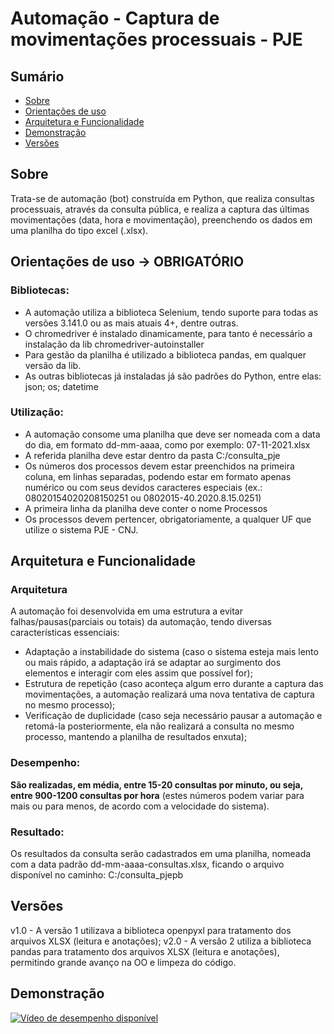 # Automação - Captura de movimentações processuais - PJE

## Sumário
- [Sobre](#sobre)
- [Orientações de uso](#orientacoes)
- [Arquitetura e Funcionalidade](#funcionalidade)
- [Demonstração](#demonstracao)
- [Versões](#versoes)

<div id="sobre"/>

## Sobre
Trata-se de automação (bot) construída em Python, que realiza consultas processuais, através da consulta pública, e realiza a captura das últimas movimentações (data, hora e movimentação), preenchendo os dados em uma planilha do tipo excel (.xlsx).

<div id="orientacoes"/>

## Orientações de uso -> OBRIGATÓRIO
### Bibliotecas:
* A  automação utiliza a biblioteca Selenium, tendo suporte para todas as versões 3.141.0 ou as mais atuais 4+, dentre outras.
* O chromedriver é instalado dinamicamente, para tanto é necessário a instalação da lib chromedriver-autoinstaller
* Para gestão da planilha é utilizado a biblioteca pandas, em qualquer versão da lib.
* As outras bibliotecas já instaladas já são padrões do Python, entre elas: json; os; datetime

### Utilização:
* A automação consome uma planilha que deve ser nomeada com a data do dia, em formato dd-mm-aaaa, como por exemplo: 07-11-2021.xlsx
* A referida planilha deve estar dentro da pasta C:/consulta_pje
* Os números dos processos devem estar preenchidos na primeira coluna, em linhas separadas, podendo estar em formato apenas numérico ou com seus devidos caracteres especiais (ex.: 08020154020208150251 ou 0802015-40.2020.8.15.0251)
* A primeira linha da planilha deve conter o nome Processos
* Os processos devem pertencer, obrigatoriamente, a qualquer UF que utilize o sistema PJE - CNJ.

<div id="funcionalidade"/>

## Arquitetura e Funcionalidade
### Arquitetura
A automação foi desenvolvida em uma estrutura a evitar falhas/pausas(parciais ou totais) da automação, tendo diversas características essenciais:
* Adaptação a instabilidade do sistema (caso o sistema esteja mais lento ou mais rápido, a adaptação irá se adaptar ao surgimento dos elementos e interagir com eles assim que possível for);
* Estrutura de repetição (caso aconteça algum erro durante a captura das movimentações, a automação realizará uma nova tentativa de captura no mesmo processo);
* Verificação de duplicidade (caso seja necessário pausar a automação e retomá-la posteriormente, ela não realizará a consulta no mesmo processo, mantendo a planilha de resultados enxuta);

### Desempenho:
<b>São realizadas, em média, entre 15-20 consultas por minuto, ou seja, entre 900-1200 consultas por hora</b> (estes números podem variar para mais ou para menos, de acordo com a velocidade do sistema).

### Resultado:
Os resultados da consulta serão cadastrados em uma planilha, nomeada com a data padrão dd-mm-aaaa-consultas.xlsx, ficando o arquivo disponível no caminho: C:/consulta_pjepb

<div id="versoes"/>

## Versões
v1.0 - A versão 1 utilizava a biblioteca openpyxl para tratamento dos arquivos XLSX (leitura e anotações);
v2.0 - A versão 2 utiliza a biblioteca pandas para tratamento dos arquivos XLSX (leitura e anotações), permitindo grande avanço na OO e limpeza do código.

<div id="demonstracao"/>

## Demonstração
[![Vídeo de desempenho disponível](https://user-images.githubusercontent.com/87952070/140660877-507cefee-2009-49cf-9c16-7ca47f257876.png)
](https://youtu.be/bO7ZXjKHlY4)
